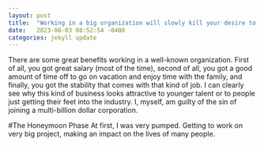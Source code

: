```yaml
---
layout: post
title:  "Working in a big organization will slowly kill your desire to live as a security pro"
date:   2023-08-03 08:52:54 -0400
categories: jekyll update
---
```

There are some great benefits working in a well-known organization. First of all, you got great salary (most of the time), second of all, you got a good amount of time off to go on vacation and enjoy time with the family, and finally, you got the stability that comes with that kind of job. I can clearly see why this kind of business looks attractive to younger talent or to people just getting their feet into the industry. I, myself, am guilty of the sin of joining a multi-billion dollar corporation. 

#The Honeymoon Phase
At first, I was very pumped. Getting to work on very big project, making an impact on the lives of many people.

